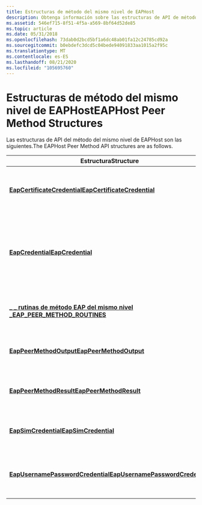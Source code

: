 ```yaml
---
title: Estructuras de método del mismo nivel de EAPHost
description: Obtenga información sobre las estructuras de API de método del mismo nivel de EAPHost, como EapCertificateCredential y EapSimCredential.
ms.assetid: 546ef715-8f51-4f5a-a569-8bf64d52de85
ms.topic: article
ms.date: 05/31/2018
ms.openlocfilehash: 73dab0d2bcd5bf1a6dc48ab01fa12c24785cd92a
ms.sourcegitcommit: b0ebdefc3dcd5c04bede94091833aa1015a2f95c
ms.translationtype: MT
ms.contentlocale: es-ES
ms.lasthandoff: 08/21/2020
ms.locfileid: "105695760"
---
```

# <a name="eaphost-peer-method-structures"></a><span data-ttu-id="d935c-103">Estructuras de método del mismo nivel de EAPHost</span><span class="sxs-lookup"><span data-stu-id="d935c-103">EAPHost Peer Method Structures</span></span>

<span data-ttu-id="d935c-104">Las estructuras de API del método del mismo nivel de EAPHost son las siguientes.</span><span class="sxs-lookup"><span data-stu-id="d935c-104">The EAPHost Peer Method API structures are as follows.</span></span>



| <span data-ttu-id="d935c-105">Estructura</span><span class="sxs-lookup"><span data-stu-id="d935c-105">Structure</span></span>                                                              | <span data-ttu-id="d935c-106">Descripción</span><span class="sxs-lookup"><span data-stu-id="d935c-106">Description</span></span>                                                                                                                                                                                        |
|------------------------------------------------------------------------|----------------------------------------------------------------------------------------------------------------------------------------------------------------------------------------------------|
| [<span data-ttu-id="d935c-107">**EapCertificateCredential**</span><span class="sxs-lookup"><span data-stu-id="d935c-107">**EapCertificateCredential**</span></span>](/windows/desktop/api/eaptypes/ns-eaptypes-eapcertificatecredential)           | <span data-ttu-id="d935c-108">Contiene información sobre el certificado que el método EAP utiliza para la autenticación.</span><span class="sxs-lookup"><span data-stu-id="d935c-108">Contains information about the certificate that the EAP method uses for authentication.</span></span>                                                                                                            |
| [<span data-ttu-id="d935c-109">**EapCredential**</span><span class="sxs-lookup"><span data-stu-id="d935c-109">**EapCredential**</span></span>](/windows/desktop/api/eaptypes/ns-eaptypes-eapcredential)                                 | <span data-ttu-id="d935c-110">Contiene información sobre el tipo de credenciales y las credenciales adecuadas.</span><span class="sxs-lookup"><span data-stu-id="d935c-110">Contains information about the credentials type and the appropriate credentials.</span></span> <span data-ttu-id="d935c-111">Esto se pasa como una entrada a la API de [**EapPeerGetConfigBlobAndUserBlob**](/previous-versions/windows/desktop/api/eapmethodpeerapis/nf-eapmethodpeerapis-eappeergetconfigblobanduserblob) .</span><span class="sxs-lookup"><span data-stu-id="d935c-111">This is passed as an input to the [**EapPeerGetConfigBlobAndUserBlob**](/previous-versions/windows/desktop/api/eapmethodpeerapis/nf-eapmethodpeerapis-eappeergetconfigblobanduserblob) API.</span></span> |
| [<span data-ttu-id="d935c-112">**\_ \_ rutinas de método EAP del mismo nivel \_**</span><span class="sxs-lookup"><span data-stu-id="d935c-112">**EAP\_PEER\_METHOD\_ROUTINES**</span></span>](/windows/desktop/api/eapmethodpeerapis/ns-eapmethodpeerapis-eap_peer_method_routines)        | <span data-ttu-id="d935c-113">Contiene un conjunto de punteros de función a las API de método del mismo nivel de EAPHost.</span><span class="sxs-lookup"><span data-stu-id="d935c-113">Contains a set of function pointers to the EAPHost Peer Method APIs.</span></span>                                                                                                                               |
| [<span data-ttu-id="d935c-114">**EapPeerMethodOutput**</span><span class="sxs-lookup"><span data-stu-id="d935c-114">**EapPeerMethodOutput**</span></span>](/windows/win32/api/eapauthenticatoractiondefine/ns-eapauthenticatoractiondefine-eappeermethodoutput)                     | <span data-ttu-id="d935c-115">Contiene la información de la acción devuelta por un método EAP del mismo nivel.</span><span class="sxs-lookup"><span data-stu-id="d935c-115">Contains the action information returned by an EAP peer method.</span></span>                                                                                                                                    |
| [<span data-ttu-id="d935c-116">**EapPeerMethodResult**</span><span class="sxs-lookup"><span data-stu-id="d935c-116">**EapPeerMethodResult**</span></span>](/windows/win32/api/eapmethodpeerapis/ns-eapmethodpeerapis-eappeermethodresult)                     | <span data-ttu-id="d935c-117">Contiene los datos de resultado generados por un método EAP durante la autenticación.</span><span class="sxs-lookup"><span data-stu-id="d935c-117">Contains result data generated by an EAP method during authentication.</span></span>                                                                                                                             |
| [<span data-ttu-id="d935c-118">**EapSimCredential**</span><span class="sxs-lookup"><span data-stu-id="d935c-118">**EapSimCredential**</span></span>](/windows/desktop/api/eaptypes/ns-eaptypes-eapsimcredential)                           | <span data-ttu-id="d935c-119">Contiene información sobre la tarjeta SIM utilizada por el método EAP para la autenticación.</span><span class="sxs-lookup"><span data-stu-id="d935c-119">Contains information about the SIM that is used by the EAP method for authentication.</span></span>                                                                                                              |
| [<span data-ttu-id="d935c-120">**EapUsernamePasswordCredential**</span><span class="sxs-lookup"><span data-stu-id="d935c-120">**EapUsernamePasswordCredential**</span></span>](/windows/desktop/api/eaptypes/ns-eaptypes-eapusernamepasswordcredential) | <span data-ttu-id="d935c-121">Contiene el nombre de usuario y la contraseña que usa el método EAP para autenticar al usuario.</span><span class="sxs-lookup"><span data-stu-id="d935c-121">Contains the username and password that is used by the EAP method for authenticating the user.</span></span>                                                                                                     |



 

 

 





